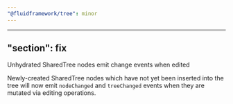 ```yaml
---
"@fluidframework/tree": minor
---
```

---
"section": fix
---

Unhydrated SharedTree nodes emit change events when edited

Newly-created SharedTree nodes which have not yet been inserted into the tree will now emit `nodeChanged` and `treeChanged` events when they are mutated via editing operations.
